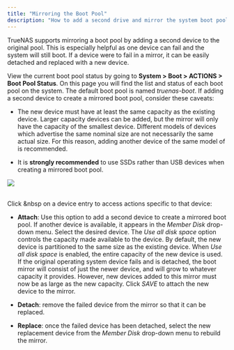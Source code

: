 ```yaml
---
title: "Mirroring the Boot Pool"
description: "How to add a second drive and mirror the system boot pool."
---
```


TrueNAS supports mirroring a boot pool by adding a second device to the original
pool. This is especially helpful as one device can fail and the system will
still boot. If a device were to fail in a mirror, it can be easily detached and
replaced with a new device.

View the current boot pool status by going to
**System > Boot > ACTIONS > Boot Pool Status**. On this page you will find the
list and status of each boot pool on the system. The default boot pool is named
*truenas-boot*. If adding a second device to create a mirrored boot pool,
consider these caveats:

* The new device must have at least the same capacity as the existing device.
  Larger capacity devices can be added, but the mirror will only have the
  capacity of the smallest device. Different models of devices which advertise
  the same nominal size are not necessarily the same actual size. For this reason,
  adding another device of the same model of is recommended.

* It is **strongly recommended** to use SSDs rather than USB devices when
  creating a mirrored boot pool.

<img src="/images/boot-pool-status.png">
<br><br>

Click <i class="fa fa-ellipsis-v" aria-hidden="true" title="Options"></i>&nbsp on a device entry to access actions
specific to that device:

* **Attach**: Use this option to add a second device to create a mirrored boot
  pool. If another device is available, it appears in the *Member Disk*
  drop-down menu. Select the desired device. The *Use all disk space* option
  controls the capacity made available to the device. By default, the new device
  is partitioned to the same size as the existing device. When
  *Use all disk space* is enabled, the entire capacity of the new device is
  used. If the original operating system device fails and is detached, the boot
  mirror will consist of just the newer device, and will grow to whatever
  capacity it provides. However, new devices added to this mirror must now be
  as large as the new capacity. Click *SAVE* to attach the new device to the
  mirror.

* **Detach**: remove the failed device from the mirror so that it can be
  replaced.

* **Replace**: once the failed device has been detached, select the new
  replacement device from the *Member Disk* drop-down menu to rebuild the
  mirror.
